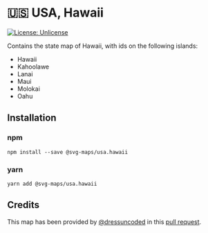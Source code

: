 # 🇺🇸 USA, Hawaii

[![License: Unlicense](https://img.shields.io/badge/license-Unlicense-blue.svg)](http://unlicense.org/)

Contains the state map of Hawaii, with ids on the following islands:

- Hawaii
- Kahoolawe
- Lanai
- Maui
- Molokai
- Oahu

## Installation

### npm

`npm install --save @svg-maps/usa.hawaii`

### yarn

`yarn add @svg-maps/usa.hawaii`

## Credits

This map has been provided by [@dressuncoded](https://github.com/dressuncoded) in this [pull request]().
